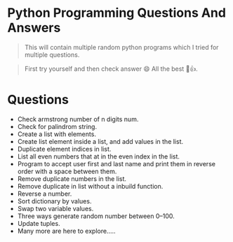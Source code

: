 # Python Programming Questions And Answers
> This will contain multiple random python programs which I tried for multiple questions.

> First try yourself and then check answer 😄 All the best 🌝👍. 

# Questions
* Check armstrong number of n digits num.
* Check for palindrom string.
* Create a list with elements.
* Create list element inside a list, and add values in the list.
* Duplicate element indices in list.
* List all even numbers that at in the even index in the list.
* Program to accept user first and last name and print them in reverse order with a space between them.
* Remove duplicate numbers in the list.
* Remove duplicate in list without a inbuild function.
* Reverse a number.
* Sort dictionary by values.
* Swap two variable values.
* Three ways generate random number between 0–100.
* Update tuples.
* Many more are here to explore.....
